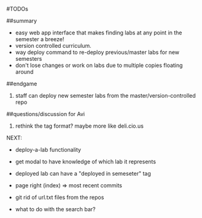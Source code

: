 #TODOs

##summary
- easy web app interface that makes finding labs at any point in the semester a breeze!
- version controlled curriculum.
- way deploy command to re-deploy previous/master labs for new semesters
- don't lose changes or work on labs due to multiple copies floating around

##endgame
1. staff can deploy new semester labs from the master/version-controlled repo

##questions/discussion for Avi
1. rethink the tag format? maybe more like deli.cio.us

NEXT:
- deploy-a-lab functionality
- get modal to have knowledge of which lab it represents


- deployed lab can have a "deployed in semeseter" tag
- page right (index) => most recent commits
- git rid of url.txt files from the repos 
- what to do with the search bar?